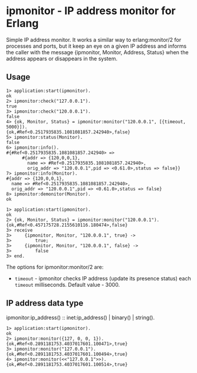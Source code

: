 ipmonitor - IP address monitor for Erlang
=========================================

Simple IP address monitor. It works a similar way to erlang:monitor/2 for processes and ports,
but it keep an eye on a given IP address and informs the caller with the message {ipmonitor, Monitor, Address, Status}
when the address appears or disappears in the system.

Usage
-----

    1> application:start(ipmonitor).
    ok
    2> ipmonitor:check("127.0.0.1").
    true
    3> ipmonitor:check("120.0.0.1").
    false 
    4> {ok, Monitor, Status} = ipmonitor:monitor("120.0.0.1", [{timeout, 5000}]).
    {ok,#Ref<0.2517935835.1081081857.242940>,false}
    5> ipmonitor:status(Monitor).
    false
    6> ipmonitor:info().
    #{#Ref<0.2517935835.1081081857.242940> =>
          #{addr => {120,0,0,1},
            name => #Ref<0.2517935835.1081081857.242940>,
            orig_addr => "120.0.0.1",pid => <0.61.0>,status => false}}
    7> ipmonitor:info(Monitor).
    #{addr => {120,0,0,1},
      name => #Ref<0.2517935835.1081081857.242940>,
      orig_addr => "120.0.0.1",pid => <0.61.0>,status => false}
    8> ipmonitor:demonitor(Monitor).
    ok

    1> application:start(ipmonitor).
    ok
    2> {ok, Monitor, Status} = ipmonitor:monitor("120.0.0.1").
    {ok,#Ref<0.457175728.2155610116.180474>,false}
    3> receive
    3>     {ipmonitor, Monitor, "120.0.0.1", true} ->
    3>         true;
    3>     {ipmonitor, Monitor, "120.0.0.1", false} ->
    3>         false
    3> end.

The options for ipmonitor:monitor/2 are:

* `timeout` - ipmonitor checks IP address (update its presence status) each `timeout` milliseconds.
  Default value - 3000.

IP address data type
--------------------

ipmonitor:ip_address() :: inet:ip_address() | binary() | string().

    1> application:start(ipmonitor).
    ok
    2> ipmonitor:monitor({127, 0, 0, 1}).
    {ok,#Ref<0.2891181753.4037017601.100471>,true}
    3> ipmonitor:monitor("127.0.0.1").   
    {ok,#Ref<0.2891181753.4037017601.100494>,true}
    4> ipmonitor:monitor(<<"127.0.0.1">>).
    {ok,#Ref<0.2891181753.4037017601.100514>,true}
